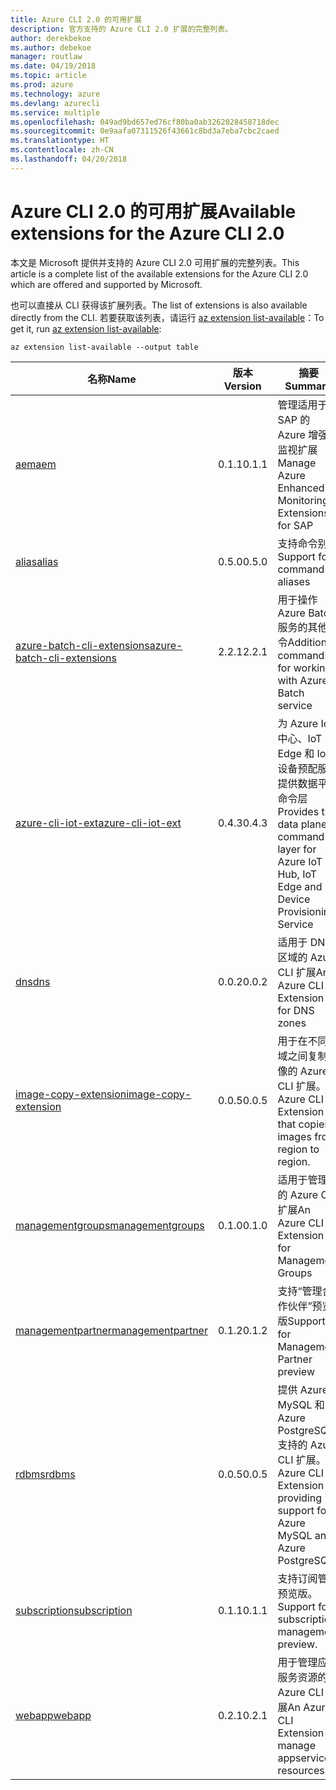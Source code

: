 ```yaml
---
title: Azure CLI 2.0 的可用扩展
description: 官方支持的 Azure CLI 2.0 扩展的完整列表。
author: derekbekoe
ms.author: debekoe
manager: routlaw
ms.date: 04/19/2018
ms.topic: article
ms.prod: azure
ms.technology: azure
ms.devlang: azurecli
ms.service: multiple
ms.openlocfilehash: 049ad9bd657ed76cf80ba0ab3262028458718dec
ms.sourcegitcommit: 0e9aafa07311526f43661c8bd3a7eba7cbc2caed
ms.translationtype: HT
ms.contentlocale: zh-CN
ms.lasthandoff: 04/20/2018
---
```

# <a name="available-extensions-for-the-azure-cli-20"></a><span data-ttu-id="5ac59-103">Azure CLI 2.0 的可用扩展</span><span class="sxs-lookup"><span data-stu-id="5ac59-103">Available extensions for the Azure CLI 2.0</span></span>

<span data-ttu-id="5ac59-104">本文是 Microsoft 提供并支持的 Azure CLI 2.0 可用扩展的完整列表。</span><span class="sxs-lookup"><span data-stu-id="5ac59-104">This article is a complete list of the available extensions for the Azure CLI 2.0 which are offered and supported by Microsoft.</span></span>

<span data-ttu-id="5ac59-105">也可以直接从 CLI 获得该扩展列表。</span><span class="sxs-lookup"><span data-stu-id="5ac59-105">The list of extensions is also available directly from the CLI.</span></span> <span data-ttu-id="5ac59-106">若要获取该列表，请运行 [az extension list-available](/cli/azure/extension?view=azure-cli-latest#az-extension-list-available)：</span><span class="sxs-lookup"><span data-stu-id="5ac59-106">To get it, run [az extension list-available](/cli/azure/extension?view=azure-cli-latest#az-extension-list-available):</span></span>

```azurecli
az extension list-available --output table
```

| <span data-ttu-id="5ac59-107">名称</span><span class="sxs-lookup"><span data-stu-id="5ac59-107">Name</span></span> | <span data-ttu-id="5ac59-108">版本</span><span class="sxs-lookup"><span data-stu-id="5ac59-108">Version</span></span> | <span data-ttu-id="5ac59-109">摘要</span><span class="sxs-lookup"><span data-stu-id="5ac59-109">Summary</span></span> | <span data-ttu-id="5ac59-110">预览</span><span class="sxs-lookup"><span data-stu-id="5ac59-110">Preview</span></span> |
|------|---------|---------|---------|
| [<span data-ttu-id="5ac59-111">aem</span><span class="sxs-lookup"><span data-stu-id="5ac59-111">aem</span></span>](https://github.com/Azure/azure-cli-extensions) | <span data-ttu-id="5ac59-112">0.1.1</span><span class="sxs-lookup"><span data-stu-id="5ac59-112">0.1.1</span></span> | <span data-ttu-id="5ac59-113">管理适用于 SAP 的 Azure 增强型监视扩展</span><span class="sxs-lookup"><span data-stu-id="5ac59-113">Manage Azure Enhanced Monitoring Extensions for SAP</span></span> |  |
| [<span data-ttu-id="5ac59-114">alias</span><span class="sxs-lookup"><span data-stu-id="5ac59-114">alias</span></span>](https://github.com/Azure/azure-cli-extensions) | <span data-ttu-id="5ac59-115">0.5.0</span><span class="sxs-lookup"><span data-stu-id="5ac59-115">0.5.0</span></span> | <span data-ttu-id="5ac59-116">支持命令别名</span><span class="sxs-lookup"><span data-stu-id="5ac59-116">Support for command aliases</span></span> | <span data-ttu-id="5ac59-117">是</span><span class="sxs-lookup"><span data-stu-id="5ac59-117">Yes</span></span> |
| [<span data-ttu-id="5ac59-118">azure-batch-cli-extensions</span><span class="sxs-lookup"><span data-stu-id="5ac59-118">azure-batch-cli-extensions</span></span>](https://github.com/Azure/azure-batch-cli-extensions) | <span data-ttu-id="5ac59-119">2.2.1</span><span class="sxs-lookup"><span data-stu-id="5ac59-119">2.2.1</span></span> | <span data-ttu-id="5ac59-120">用于操作 Azure Batch 服务的其他命令</span><span class="sxs-lookup"><span data-stu-id="5ac59-120">Additional commands for working with Azure Batch service</span></span> |  |
| [<span data-ttu-id="5ac59-121">azure-cli-iot-ext</span><span class="sxs-lookup"><span data-stu-id="5ac59-121">azure-cli-iot-ext</span></span>](https://github.com/azure/azure-iot-cli-extension) | <span data-ttu-id="5ac59-122">0.4.3</span><span class="sxs-lookup"><span data-stu-id="5ac59-122">0.4.3</span></span> | <span data-ttu-id="5ac59-123">为 Azure IoT 中心、IoT Edge 和 IoT 设备预配服务提供数据平面命令层</span><span class="sxs-lookup"><span data-stu-id="5ac59-123">Provides the data plane command layer for Azure IoT Hub, IoT Edge and IoT Device Provisioning Service</span></span> |  |
| [<span data-ttu-id="5ac59-124">dns</span><span class="sxs-lookup"><span data-stu-id="5ac59-124">dns</span></span>](https://github.com/Azure/azure-cli-extensions) | <span data-ttu-id="5ac59-125">0.0.2</span><span class="sxs-lookup"><span data-stu-id="5ac59-125">0.0.2</span></span> | <span data-ttu-id="5ac59-126">适用于 DNS 区域的 Azure CLI 扩展</span><span class="sxs-lookup"><span data-stu-id="5ac59-126">An Azure CLI Extension for DNS zones</span></span> |  |
| [<span data-ttu-id="5ac59-127">image-copy-extension</span><span class="sxs-lookup"><span data-stu-id="5ac59-127">image-copy-extension</span></span>](https://github.com/Azure/azure-cli-extensions) | <span data-ttu-id="5ac59-128">0.0.5</span><span class="sxs-lookup"><span data-stu-id="5ac59-128">0.0.5</span></span> | <span data-ttu-id="5ac59-129">用于在不同区域之间复制映像的 Azure CLI 扩展。</span><span class="sxs-lookup"><span data-stu-id="5ac59-129">An Azure CLI Extension that copies images from region to region.</span></span> |  |
| [<span data-ttu-id="5ac59-130">managementgroups</span><span class="sxs-lookup"><span data-stu-id="5ac59-130">managementgroups</span></span>](https://github.com/Azure/azure-cli-extensions) | <span data-ttu-id="5ac59-131">0.1.0</span><span class="sxs-lookup"><span data-stu-id="5ac59-131">0.1.0</span></span> | <span data-ttu-id="5ac59-132">适用于管理组的 Azure CLI 扩展</span><span class="sxs-lookup"><span data-stu-id="5ac59-132">An Azure CLI Extension for Management Groups</span></span> |  |
| [<span data-ttu-id="5ac59-133">managementpartner</span><span class="sxs-lookup"><span data-stu-id="5ac59-133">managementpartner</span></span>](https://github.com/Azure/azure-cli-extensions) | <span data-ttu-id="5ac59-134">0.1.2</span><span class="sxs-lookup"><span data-stu-id="5ac59-134">0.1.2</span></span> | <span data-ttu-id="5ac59-135">支持“管理合作伙伴”预览版</span><span class="sxs-lookup"><span data-stu-id="5ac59-135">Support for Management Partner preview</span></span> |  |
| [<span data-ttu-id="5ac59-136">rdbms</span><span class="sxs-lookup"><span data-stu-id="5ac59-136">rdbms</span></span>](https://github.com/Azure/azure-cli-extensions) | <span data-ttu-id="5ac59-137">0.0.5</span><span class="sxs-lookup"><span data-stu-id="5ac59-137">0.0.5</span></span> | <span data-ttu-id="5ac59-138">提供 Azure MySQL 和 Azure PostgreSQL 支持的 Azure CLI 扩展。</span><span class="sxs-lookup"><span data-stu-id="5ac59-138">An Azure CLI Extension providing support for Azure MySQL and Azure PostgreSQL.</span></span> |  |
| [<span data-ttu-id="5ac59-139">subscription</span><span class="sxs-lookup"><span data-stu-id="5ac59-139">subscription</span></span>](https://github.com/Azure/azure-cli-extensions) | <span data-ttu-id="5ac59-140">0.1.1</span><span class="sxs-lookup"><span data-stu-id="5ac59-140">0.1.1</span></span> | <span data-ttu-id="5ac59-141">支持订阅管理预览版。</span><span class="sxs-lookup"><span data-stu-id="5ac59-141">Support for subscription management preview.</span></span> |  |
| [<span data-ttu-id="5ac59-142">webapp</span><span class="sxs-lookup"><span data-stu-id="5ac59-142">webapp</span></span>](https://github.com/Azure/azure-cli-extensions) | <span data-ttu-id="5ac59-143">0.2.1</span><span class="sxs-lookup"><span data-stu-id="5ac59-143">0.2.1</span></span> | <span data-ttu-id="5ac59-144">用于管理应用服务资源的 Azure CLI 扩展</span><span class="sxs-lookup"><span data-stu-id="5ac59-144">An Azure CLI Extension to manage appservice resources</span></span> | <span data-ttu-id="5ac59-145">是</span><span class="sxs-lookup"><span data-stu-id="5ac59-145">Yes</span></span> |
